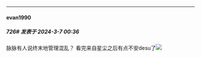 ﻿
*****

####  evan1990  
##### 726#       发表于 2024-3-7 00:36

脉脉有人说终末地管理混乱？
看完来自星尘之后有点不安desu了<img src="https://static.saraba1st.com/image/smiley/face2017/068.png" referrerpolicy="no-referrer">

